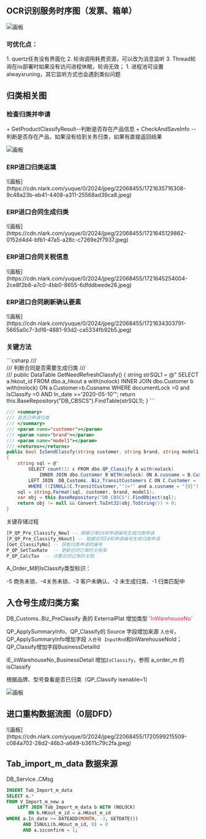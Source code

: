 <h2 id="takne">OCR识别服务时序图（发票、箱单）</h2>

![画板](https://cdn.nlark.com/yuque/0/2024/jpeg/22068455/1718961358305-735d94f6-492b-437a-9843-ff45edffd721.jpeg)

<h3 id="h6eE2">可优化点：</h3>
1. quertz任务没有界面化
2. 轮询调用耗费资源，可以改为消息监听
3. Thread轮询在iis部署时如果没有访问进程休眠，轮询无效；
    1. 进程池可设置alwaysruning，其它监听方式也会遇到类似问题



<h2 id="ixuxW">归类相关图</h2>
<h3 id="kRJhM">检查归类并申请</h3>
+  GetProductClassifyResult--判断是否存在产品信息
+  CheckAndSaveInfo -- 判断是否存在产品，如果没有给到关务归类，如果有直接返回结果

![画板](https://cdn.nlark.com/yuque/0/2024/jpeg/22068455/1721617714564-f20288e9-bc5a-49fc-8cfa-8d6d59a9960b.jpeg)

 

<h3 id="dFdsV">ERP进口归类返填</h3>
![画板](https://cdn.nlark.com/yuque/0/2024/jpeg/22068455/1721635716308-9c48a23b-eb41-4408-a311-25568ad39ca8.jpeg)



<h3 id="vQayR">ERP进口合同生成归类</h3>
![画板](https://cdn.nlark.com/yuque/0/2024/jpeg/22068455/1721645129862-0152d4d4-bfb1-47a5-a28c-c7269e2f7937.jpeg)



<h3 id="iOyiY">ERP进口合同关税信息</h3>
![画板](https://cdn.nlark.com/yuque/0/2024/jpeg/22068455/1721645254004-2ce8f2b8-a7c0-4bb0-8655-6dfddbeede26.jpeg)



<h3 id="mc7Na"> ERP进口合同刷新确认要素  </h3>
![画板](https://cdn.nlark.com/yuque/0/2024/jpeg/22068455/1721634303791-5665a0c7-3d16-4881-93d2-ca5334fb92b5.jpeg)

<h3 id="g5Uhz">关键方法</h3>
```csharp
/// <summary>
/// 判断合同是否需要生成归类
/// </summary>
/// <returns></returns>
public DataTable GetNeedRefreshClassfy()
{
    string strSQL1 = @"
                SELECT a.hkout_id
                FROM dbo.a_hkout a with(nolock)
                INNER JOIN dbo.Customer b with(nolock) ON a.Customer=b.Cusname
                WHERE documentLock =0 and IsClassify =0
                    AND In_date >='2020-05-10'";
    return this.BaseRepository("DB_CBSCS").FindTable(strSQL1);
}
```

```csharp
/// <summary>
/// 是否已申请归类
/// </summary>
/// <param name="customer"></param>
/// <param name="brand"></param>
/// <param name="model1"></param>
/// <returns></returns>
public bool IsSendClassfy(string customer, string brand, string model1)
{
    string sql = @"
        SELECT count(1) c FROM dbo.QP_Classify A with(nolock)
            INNER JOIN dbo.Customer B WITH(nolock) ON A.cusname = B.Cusname
        LEFT JOIN  DB_Customs..Biz_TransitCustomers C ON C.Customer = '{0}' AND C.ShareApplyClassifyMark=1 AND C.EnabledMark=1 AND C.LockMark=1
        WHERE ((ISNULL(C.TransitCustomer,'')='' and a.cusname = '{0}') OR  C.TransitCustomerName= B.Company) AND (brand  = '{1}' or ApplyBrand  = '{1}') AND Midcom = '{2}' AND a.IsEnable=1";
    sql = string.Format(sql, customer, brand, model1);
    var obj = this.BaseRepository("DB_CBSCS").FindObject(sql);
    return obj != null && Convert.ToInt32(obj.ToString()) > 0;
}
```



关键存储过程

```sql
[P_QP_Pre_Classify_New] -- 根据订单Id和申请编号生成归类申请
[P_QP_Pre_Classify_Hkout] -- 根据合同Id和申请编号生成归类申请
[Get_ClassifyNo] -- 获取归类申请的编号
P_QP_SetTaxRate  -- 更新合同订单的关税率
P_QP_CalcTax  -- 计算合同订单的关税
```

A_Order_M的IsClassify类型标识：

 -5 商务未锁、-4关务未锁、-3 客户未确认、-2 未生成归类、-1 归类匹配中

<h2 id="NOqEu">入仓号生成归类方案</h2>
DB_Customs..Biz_PreClassify 表的 ExternalPlat 增加类型  `<font style="color:#DF2A3F;">InWarehouseNo</font>`

QP_ApplySummaryInfo、QP_Classify的 Source 字段增加来源 `入仓号`，QP_ApplySummaryInfo增加字段 `入仓号 InputRnd`和InWarehouseNoId；QP_Classify增加字段BusinessDetailId

IE_InWarehouseNo_BusinessDetail 增加`IsClassify`，参照 a_order_m 的 isClassify

根据品牌、型号查看是否已归类（QP_Classify isenable=1）

![画板](https://cdn.nlark.com/yuque/0/2024/jpeg/22068455/1721702901840-4a9f1d9d-6155-4885-85a2-32d9897a9fcc.jpeg)



<h2 id="Owdv4">进口重构数据流图（0层DFD）</h2>
![画板](https://cdn.nlark.com/yuque/0/2024/jpeg/22068455/1720599215509-c084a702-28d2-46b3-a649-b3611c79c2fa.jpeg)





<h2 id="b3mmB">Tab_import_m_data 数据来源</h2>
DB_Service..CMsg

```sql
INSERT Tab_Import_m_data
SELECT a.*
FROM V_Import_m_new a
    LEFT JOIN Tab_Import_m_data b WITH (NOLOCK)
        ON b.HKout_m_id = a.HKout_m_id
WHERE a.In_date >= DATEADD(MONTH, -3, GETDATE())
      AND ISNULL(b.HKout_m_id, 0) = 0
      AND a.szconfirm = 1;
```

